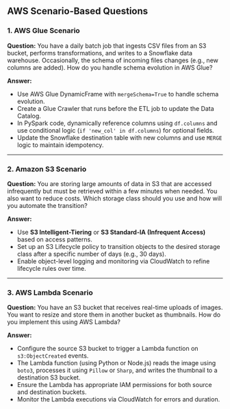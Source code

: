


## AWS Scenario-Based Questions

### 1. AWS Glue Scenario

**Question:** You have a daily batch job that ingests CSV files from an S3 bucket, performs transformations, and writes to a Snowflake data warehouse. Occasionally, the schema of incoming files changes (e.g., new columns are added). How do you handle schema evolution in AWS Glue?

**Answer:**
- Use AWS Glue DynamicFrame with `mergeSchema=True` to handle schema evolution.
- Create a Glue Crawler that runs before the ETL job to update the Data Catalog.
- In PySpark code, dynamically reference columns using `df.columns` and use conditional logic (`if 'new_col' in df.columns`) for optional fields.
- Update the Snowflake destination table with new columns and use `MERGE` logic to maintain idempotency.

---

### 2. Amazon S3 Scenario

**Question:** You are storing large amounts of data in S3 that are accessed infrequently but must be retrieved within a few minutes when needed. You also want to reduce costs. Which storage class should you use and how will you automate the transition?

**Answer:**
- Use **S3 Intelligent-Tiering** or **S3 Standard-IA (Infrequent Access)** based on access patterns.
- Set up an S3 Lifecycle policy to transition objects to the desired storage class after a specific number of days (e.g., 30 days).
- Enable object-level logging and monitoring via CloudWatch to refine lifecycle rules over time.

---

### 3. AWS Lambda Scenario

**Question:** You have an S3 bucket that receives real-time uploads of images. You want to resize and store them in another bucket as thumbnails. How do you implement this using AWS Lambda?

**Answer:**
- Configure the source S3 bucket to trigger a Lambda function on `s3:ObjectCreated` events.
- The Lambda function (using Python or Node.js) reads the image using `boto3`, processes it using `Pillow` or `Sharp`, and writes the thumbnail to a destination S3 bucket.
- Ensure the Lambda has appropriate IAM permissions for both source and destination buckets.
- Monitor the Lambda executions via CloudWatch for errors and duration.